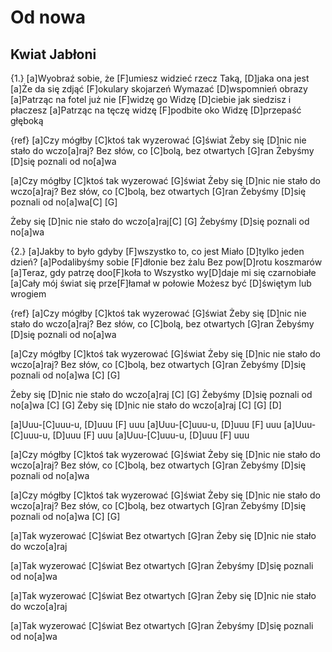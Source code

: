 # Od nowa
## Kwiat Jabłoni


{1.}
[a]Wyobraź sobie, że [F]umiesz widzieć rzecz
Taką, [D]jaka ona jest
[a]Że da się zdjąć [F]okulary skojarzeń
Wymazać [D]wspomnień obrazy
[a]Patrząc na fotel już nie [F]widzę go
Widzę [D]ciebie jak siedzisz i płaczesz
[a]Patrząc na tęczę widzę [F]podbite oko
Widzę [D]przepaść głęboką

{ref}
[a]Czy mógłby [C]ktoś tak wyzerować [G]świat
Żeby się [D]nic nie stało do wczo[a]raj?
Bez słów, co [C]bolą, bez otwartych [G]ran
Żebyśmy [D]się poznali od no[a]wa

[a]Czy mógłby [C]ktoś tak wyzerować [G]świat
Żeby się [D]nic nie stało do wczo[a]raj?
Bez słów, co [C]bolą, bez otwartych [G]ran
Żebyśmy [D]się poznali od no[a]wa[C] [G]

Żeby się [D]nic nie stało do wczo[a]raj[C] [G]
Żebyśmy [D]się poznali od no[a]wa

{2.}
[a]Jakby to było gdyby [F]wszystko to, co jest
Miało [D]tylko jeden dzień?
[a]Podalibyśmy sobie [F]dłonie bez żalu
Bez pow[D]rotu koszmarów
[a]Teraz, gdy patrzę doo[F]koła to
Wszystko wy[D]daje mi się czarnobiałe
[a]Cały mój świat się prze[F]łamał w połowie
Możesz być [D]świętym lub wrogiem

{ref}
[a]Czy mógłby [C]ktoś tak wyzerować [G]świat
Żeby się [D]nic nie stało do wczo[a]raj?
Bez słów, co [C]bolą, bez otwartych [G]ran
Żebyśmy [D]się poznali od no[a]wa

[a]Czy mógłby [C]ktoś tak wyzerować [G]świat
Żeby się [D]nic nie stało do wczo[a]raj?
Bez słów, co [C]bolą, bez otwartych [G]ran
Żebyśmy [D]się poznali od no[a]wa [C] [G]

Żeby się [D]nic nie stało do wczo[a]raj [C] [G]
Żebyśmy [D]się poznali od no[a]wa [C] [G]
Żeby się [D]nic nie stało do wczo[a]raj [C] [G] [D]

[a]Uuu-[C]uuu-u, [D]uuu [F]  uuu
[a]Uuu-[C]uuu-u, [D]uuu [F]  uuu
[a]Uuu-[C]uuu-u, [D]uuu [F]  uuu
[a]Uuu-[C]uuu-u, [D]uuu [F]  uuu

[a]Czy mógłby [C]ktoś tak wyzerować [G]świat
Żeby się [D]nic nie stało do wczo[a]raj?
Bez słów, co [C]bolą, bez otwartych [G]ran
Żebyśmy [D]się poznali od no[a]wa

[a]Czy mógłby [C]ktoś tak wyzerować [G]świat
Żeby się [D]nic nie stało do wczo[a]raj?
Bez słów, co [C]bolą, bez otwartych [G]ran
Żebyśmy [D]się poznali od no[a]wa [C] [G]

[a]Tak wyzerować [C]świat
Bez otwartych [G]ran
Żeby się [D]nic nie stało do wczo[a]raj

[a]Tak wyzerować [C]świat
Bez otwartych [G]ran
Żebyśmy [D]się poznali od no[a]wa

[a]Tak wyzerować [C]świat
Bez otwartych [G]ran
Żeby się [D]nic nie stało do wczo[a]raj

[a]Tak wyzerować [C]świat
Bez otwartych [G]ran
Żebyśmy [D]się poznali od no[a]wa





